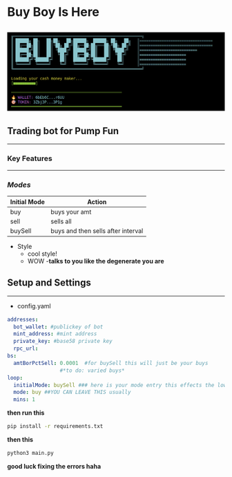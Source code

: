 # Buy Boy Is Here

![the buyBoy in action!][image.png]
----------------------------

## Trading bot for Pump Fun

----------------------

### Key Features

------------------------

### *Modes*

| Initial Mode|  Action       | 
|-------------|---------------|
|    buy      | buys your amt|
|   sell      | sells all    |
|  buySell    | buys and then sells after interval |    

- Style
    - cool style!
    - WOW
    -**talks to you like the degenerate you are**

## Setup and Settings

---------------------------------
- config.yaml
```yaml
addresses:
  bot_wallet: #publickey of bot
  mint_address: #mint address
  private_key: #base58 private key 
  rpc_url: 
bs:
  amtBorPctSell: 0.0001  #for buySell this will just be your buys
                 #*to do: varied buys*
loop:
  initialMode: buySell ### here is your mode entry this effects the lower one so no worries
  mode: buy ##YOU CAN LEAVE THIS usually
  mins: 1
```

**then run this**
```bash
pip install -r requirements.txt
```
**then this**

```bash
python3 main.py
```
**good luck fixing the errors haha**

[image.png]: image.png